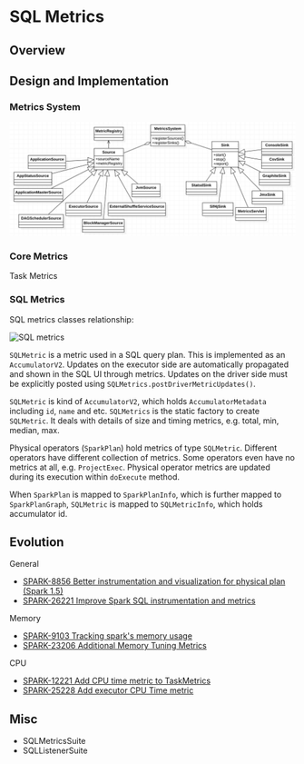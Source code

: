 # SQL Metrics

## Overview


## Design and Implementation

### Metrics System
![metrics system](metrics-system.png)

### Core Metrics

Task Metrics



### SQL Metrics
SQL metrics classes relationship:

![SQL metrics](sql-metrics.png)

`SQLMetric` is a metric used in a SQL query plan. This is implemented as an `AccumulatorV2`. Updates
on the executor side are automatically propagated and shown in the SQL UI through metrics. Updates
on the driver side must be explicitly posted using `SQLMetrics.postDriverMetricUpdates()`.

`SQLMetric` is kind of `AccumulatorV2`, which holds `AccumulatorMetadata` including `id`, `name` and
etc. `SQLMetrics` is the static factory to create `SQLMetric`. It deals with details of size and
timing metrics, e.g. total, min, median, max.

Physical operators (`SparkPlan`) hold metrics of type `SQLMetric`. Different operators have
different collection of metrics. Some operators even have no metrics at all, e.g. `ProjectExec`.
Physical operator metrics are updated during its execution within `doExecute` method.

When `SparkPlan` is mapped to `SparkPlanInfo`, which is further mapped to `SparkPlanGraph`,
`SQLMetric` is mapped to `SQLMetricInfo`, which holds accumulator id.

## Evolution
General

* [SPARK-8856 Better instrumentation and visualization for physical plan (Spark 1.5)](https://issues.apache.org/jira/browse/SPARK-8856)
* [SPARK-26221 Improve Spark SQL instrumentation and metrics](https://issues.apache.org/jira/browse/SPARK-26221)

Memory

* [SPARK-9103 Tracking spark's memory usage](https://issues.apache.org/jira/browse/SPARK-9103)
* [SPARK-23206 Additional Memory Tuning Metrics](https://issues.apache.org/jira/browse/SPARK-23206)


CPU

* [SPARK-12221 Add CPU time metric to TaskMetrics](https://issues.apache.org/jira/browse/SPARK-12221)
* [SPARK-25228 Add executor CPU Time metric](https://issues.apache.org/jira/browse/SPARK-25228)

## Misc

* SQLMetricsSuite
* SQLListenerSuite
